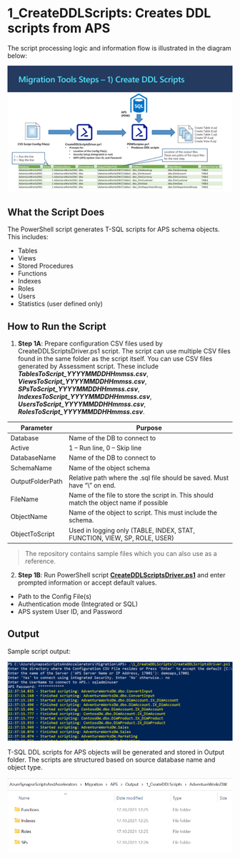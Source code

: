 # 1_CreateDDLScripts: Creates DDL scripts from APS

The script processing logic and information flow is illustrated in the diagram below: 


![Create DDL Scripts Programs](../Images/1_CreateDDLScripts_v2.PNG)

## **What the Script Does** ##

The PowerShell script generates T-SQL scripts for APS schema objects. This includes:

- Tables
- Views
- Stored Procedures
- Functions
- Indexes
- Roles
- Users
- Statistics (user defined only) 



## **How to Run the Script** ##

1.  **Step 1A**: Prepare configuration CSV files used by CreateDDLScriptsDriver.ps1 script. The script can use multiple CSV files found in the same folder as the script itself. 
   You can use CSV files generated by Assessment script. These include ***TablesToScript_YYYYMMDDHHmmss.csv***, ***ViewsToScript_YYYYMMDDHHmmss.csv***, ***SPsToScript_YYYYMMDDHHmmss.csv***, ***IndexesToScript_YYYYMMDDHHmmss.csv***, ***UsersToScript_YYYYMMDDHHmmss.csv***, ***RolesToScript_YYYYMMDDHHmmss.csv***.


| **Parameter**    | **Purpose**                                                  |
| ---------------- | ------------------------------------------------------------ |
| Database         | Name of the DB to connect to                                 |
| Active           | 1 – Run  line, 0 – Skip line                                 |
| DatabaseName     | Name of the DB to connect to                                 |
| SchemaName       | Name of the object schema                                    |
| OutputFolderPath | Relative path where the .sql file should be saved. Must have “\” on end. |
| FileName         | Name of the file to store the script in. This should match the object name if  possible |
| ObjectName       | Name of  the object to script. This must include the schema. |
| ObjectToScript   | Used in logging only (TABLE, INDEX, STAT, FUNCTION, VIEW, SP, ROLE, USER) |

> The repository contains sample files which you can also use as a reference.
>

2.  **Step 1B**: Run PowerShell script [**CreateDDLScriptsDriver.ps1**](CreateDDLScriptsDriver.ps1) and enter prompted information or accept default values.
   - Path to the Config File(s)
   - Authentication mode (Integrated or SQL)
   - APS system User ID, and Password



## Output ##

Sample script output:

![Sample Script Output](../Images/1_CreateDDLScripts_Sample_Output.PNG)

T-SQL DDL scripts for APS objects will be generated and stored in Output folder. The scripts are structured based on source database name and object type.

![Output folder](../Images/1_CreateDDLScripts_Output_Folder.PNG)